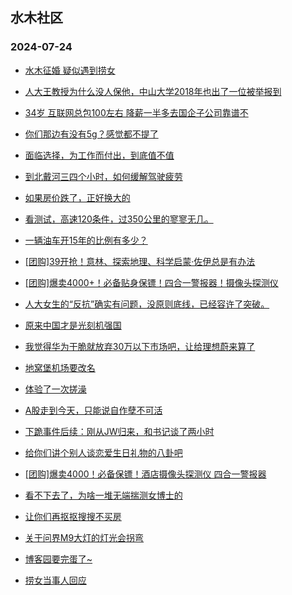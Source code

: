 ## 水木社区 
### 2024-07-24

+ [水木征婚 疑似遇到捞女](https://www.newsmth.net/nForum/article/PieLove/2887700)

+ [人大王教授为什么没人保他，中山大学2018年也出了一位被举报到](https://www.newsmth.net/nForum/article/QingJiao/880717)

+ [34岁 互联网总包100左右 降薪一半多去国企子公司靠谱不](https://www.newsmth.net/nForum/article/WorkingLife/113321)

+ [你们那边有没有5g？感觉都不提了](https://www.newsmth.net/nForum/article/METech/486658)

+ [面临选择，为工作而付出，到底值不值](https://www.newsmth.net/nForum/article/FamilyLife/1766788887)

+ [到北戴河三四个小时，如何缓解驾驶疲劳](https://www.newsmth.net/nForum/article/AutoTravel/13657598)

+ [如果房价跌了，正好换大的](https://www.newsmth.net/nForum/article/OurEstate/3037076)

+ [看测试，高速120条件，过350公里的寥寥无几。](https://www.newsmth.net/nForum/article/GreenAuto/1634392)

+ [一辆油车开15年的比例有多少？](https://www.newsmth.net/nForum/article/AutoWorld/1944879860)

+ [[团购]39开抢！意林、探索地理、科学启蒙·佐伊总是有办法](https://www.newsmth.net/nForum/article/ADAgent_TG/1323692)

+ [[团购]爆卖4000+！必备贴身保镖！四合一警报器！摄像头探测仪](https://www.newsmth.net/nForum/article/ADAgent_TG/1323737)

+ [人大女生的“反抗”确实有问题，没原则底线，已经容许了突破。](https://www.newsmth.net/nForum/article/FamilyLife/1766789977)

+ [原来中国才是光刻机强国](https://www.newsmth.net/nForum/article/WorkingLife/113542)

+ [我觉得华为干脆就放弃30万以下市场吧，让给理想蔚来算了](https://www.newsmth.net/nForum/article/GreenAuto/1635264)

+ [地窝堡机场要改名](https://www.newsmth.net/nForum/article/Geography/590289)

+ [体验了一次搓澡](https://www.newsmth.net/nForum/article/Divorce/2086381)

+ [A股走到今天，只能说自作孽不可活](https://www.newsmth.net/nForum/article/Stock/10892098)

+ [下跪事件后续：刚从JW归来，和书记谈了两小时](https://www.newsmth.net/nForum/article/WorkingLife/114462)

+ [给你们讲个别人谈恋爱生日礼物的八卦吧](https://www.newsmth.net/nForum/article/Age/20368873)

+ [[团购]爆卖4000！必备保镖！酒店摄像头探测仪 四合一警报器](https://www.newsmth.net/nForum/article/ADAgent_TG/1323737)

+ [看不下去了，为啥一堆无端揣测女博士的](https://www.newsmth.net/nForum/article/FamilyLife/1766789479)

+ [让你们再抠抠搜搜不买房](https://www.newsmth.net/nForum/article/OurEstate/3043001)

+ [关于问界M9大灯的灯光会拐弯](https://www.newsmth.net/nForum/article/GreenAuto/1635055)

+ [博客园要完蛋了~](https://www.newsmth.net/nForum/article/Programming/216142)

+ [捞女当事人回应](https://www.newsmth.net/nForum/article/PieLove/2888606)

